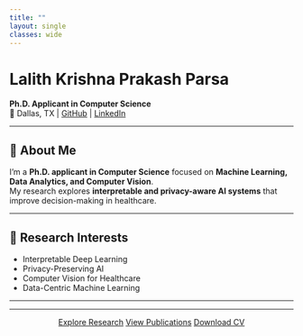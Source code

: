 ```yaml
---
title: ""
layout: single
classes: wide
---
```




# Lalith Krishna Prakash Parsa
**Ph.D. Applicant in Computer Science**  
📍 Dallas, TX | [GitHub](https://github.com/LkP23) | [LinkedIn](https://linkedin.com/in/lalithprakash)

---

## 👋 About Me
I’m a **Ph.D. applicant in Computer Science** focused on **Machine Learning, Data Analytics, and Computer Vision**.  
My research explores **interpretable and privacy-aware AI systems** that improve decision-making in healthcare.

---

## 🌱 Research Interests
- Interpretable Deep Learning  
- Privacy-Preserving AI  
- Computer Vision for Healthcare  
- Data-Centric Machine Learning  

---

---

<div align="center">
  <a href="/research/" class="btn btn--primary">Explore Research</a>
  <a href="/publications/" class="btn btn--success">View Publications</a>
  <a href="/cv/" class="btn btn--info">Download CV</a>
</div>
